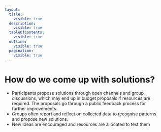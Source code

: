 ```yaml
---
layout:
  title:
    visible: true
  description:
    visible: true
  tableOfContents:
    visible: true
  outline:
    visible: true
  pagination:
    visible: true
---
```


# How do we come up with solutions?

* Participants propose solutions through open channels and group discussions, which may end up in budget proposals if resources are required. The proposals go through a public feedback process for further improvements.
* Groups often report and reflect on collected data to recognise patterns and propose new solutions.
* New Ideas are encouraged and resources are allocated to test them
